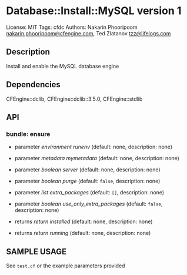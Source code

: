 # Database::Install::MySQL version 1

License: MIT
Tags: cfdc
Authors: Nakarin Phooripoom <nakarin.phooripoom@cfengine.com>, Ted Zlatanov <tzz@lifelogs.com>

## Description
Install and enable the MySQL database engine

## Dependencies
CFEngine::dclib, CFEngine::dclib::3.5.0, CFEngine::stdlib

## API
### bundle: ensure
* parameter _environment_ *runenv* (default: none, description: none)

* parameter _metadata_ *mymetadata* (default: none, description: none)

* parameter _boolean_ *server* (default: none, description: none)

* parameter _boolean_ *purge* (default: `false`, description: none)

* parameter _list_ *extra_packages* (default: `[]`, description: none)

* parameter _boolean_ *use_only_extra_packages* (default: `false`, description: none)

* returns _return_ *installed* (default: none, description: none)

* returns _return_ *running* (default: none, description: none)


## SAMPLE USAGE
See `test.cf` or the example parameters provided

